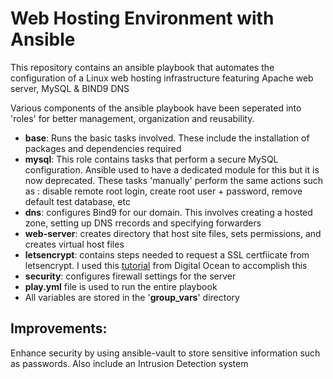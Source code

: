 # Web Hosting Environment with Ansible
This repository contains an ansible playbook that automates the configuration of a Linux web hosting infrastructure featuring Apache web server, MySQL & BIND9 DNS   

Various components of the ansible playbook have been seperated into 'roles' for better management, organization and reusability.  
- **base**: Runs the basic tasks involved. These include the installation of packages and dependencies required  
- **mysql**: This role contains tasks that perform a secure MySQL configuration. Ansible used to have a dedicated module for this but it is now deprecated. These tasks 'manually' perform the same actions such as : disable remote root login, create root user + password, remove default test database, etc  
- **dns**: configures Bind9 for our domain. This involves creating a hosted zone, setting up DNS rrecords and specifying forwarders  
- **web-server**: creates directory that host site files, sets permissions, and creates virtual host files  
- **letsencrypt**: contains steps needed to request a SSL certfiicate from letsencrypt. I used this [tutorial](https://www.digitalocean.com/community/tutorials/how-to-acquire-a-let-s-encrypt-certificate-using-ansible-on-ubuntu-18-04) from Digital Ocean to accomplish this  
- **security**: configures firewall settings for the server  
- **play.yml** file is used to run the entire playbook  
- All variables are stored in the '**group_vars**' directory  

## Improvements:
Enhance security by using ansible-vault to store sensitive information such as passwords. Also include an Intrusion Detection system  
